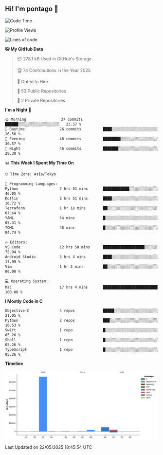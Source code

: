 ## Hi! I'm pontago 👋

<!--START_SECTION:waka-->
![Code Time](http://img.shields.io/badge/Code%20Time-237%20hrs%2056%20mins-blue)

![Profile Views](http://img.shields.io/badge/Profile%20Views-0-blue)

![Lines of code](https://img.shields.io/badge/From%20Hello%20World%20I%27ve%20Written-751.2%20thousand%20lines%20of%20code-blue)

**🐱 My GitHub Data** 

> 📦 278.1 kB Used in GitHub's Storage 
 > 
> 🏆 74 Contributions in the Year 2025
 > 
> 💼 Opted to Hire
 > 
> 📜 53 Public Repositories 
 > 
> 🔑 2 Private Repositories 
 > 
**I'm a Night 🦉** 

```text
🌞 Morning                37 commits          ██████░░░░░░░░░░░░░░░░░░░   23.57 % 
🌆 Daytime                26 commits          ████░░░░░░░░░░░░░░░░░░░░░   16.56 % 
🌃 Evening                48 commits          ████████░░░░░░░░░░░░░░░░░   30.57 % 
🌙 Night                  46 commits          ███████░░░░░░░░░░░░░░░░░░   29.30 % 
```


📊 **This Week I Spent My Time On** 

```text
🕑︎ Time Zone: Asia/Tokyo

💬 Programming Languages: 
Python                   7 hrs 51 mins       ████████████░░░░░░░░░░░░░   46.05 % 
Kotlin                   2 hrs 51 mins       ████░░░░░░░░░░░░░░░░░░░░░   16.72 % 
Terraform                1 hr 18 mins        ██░░░░░░░░░░░░░░░░░░░░░░░   07.64 % 
YAML                     54 mins             █░░░░░░░░░░░░░░░░░░░░░░░░   05.31 % 
TOML                     48 mins             █░░░░░░░░░░░░░░░░░░░░░░░░   04.74 % 

🔥 Editors: 
VS Code                  12 hrs 58 mins      ███████████████████░░░░░░   75.94 % 
Android Studio           3 hrs 4 mins        ████░░░░░░░░░░░░░░░░░░░░░   17.99 % 
Vim                      1 hr 2 mins         ██░░░░░░░░░░░░░░░░░░░░░░░   06.08 % 

💻 Operating System: 
Mac                      17 hrs 4 mins       █████████████████████████   100.00 % 
```

**I Mostly Code in C** 

```text
Objective-C              4 repos             █████░░░░░░░░░░░░░░░░░░░░   21.05 % 
Python                   2 repos             ███░░░░░░░░░░░░░░░░░░░░░░   10.53 % 
Swift                    1 repo              █░░░░░░░░░░░░░░░░░░░░░░░░   05.26 % 
Shell                    1 repo              █░░░░░░░░░░░░░░░░░░░░░░░░   05.26 % 
TypeScript               1 repo              █░░░░░░░░░░░░░░░░░░░░░░░░   05.26 % 
```



**Timeline**

![Lines of Code chart](https://raw.githubusercontent.com/pontago/pontago/main/assets/bar_graph.png)


 Last Updated on 22/05/2025 18:45:54 UTC
<!--END_SECTION:waka-->
